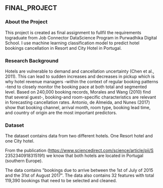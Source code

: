 ## FINAL_PROJECT

### About the Project
This project is created as final assignment to fullfil the requirements tograduate from Job Connector DataScience Program in Purwadhika Digital
School. I use machine learning classification model to predict hotel bookings cancellation in Resort and City Hotel in Portugal.

### Research Background
Hotels are vulnerable to demand and cancellation uncertainty (Chen et al., 2011).
This can lead to sudden increases and decreases in pickup which is why hotel revenue managers -within the context of
regular booking patterns -tend to closely monitor the booking pace at both total and segmented level.
Based on 240,000 booking records, Morales and Wang (2010) find that several guest-, booking-and room-specific characteristics
are relevant in forecasting cancellation rates. Antonio, de Almeida, and Nunes (2017) show that booking channel, arrival month, room type, booking lead time, and country of origin are the most important predictors.

### Dataset
The dataset contains data from two different hotels. One Resort hotel and one City hotel.

From the publication (https://www.sciencedirect.com/science/article/pii/S
2352340918315191) we know that both hotels are located in Portugal (southern Europe).

The data contains "bookings due to arrive between the
1st of July of 2015 and the 31st of August 2017". The data also contains 32 features with total 119,390
bookings that need to be selected and cleaned.
